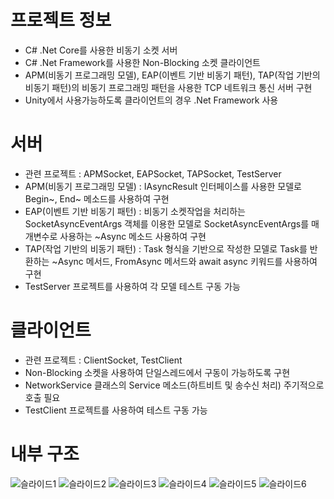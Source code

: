 # 프로젝트 정보  
- C# .Net Core를 사용한 비동기 소켓 서버
- C# .Net Framework를 사용한 Non-Blocking 소켓 클라이언트
- APM(비동기 프로그래밍 모델), EAP(이벤트 기반 비동기 패턴), TAP(작업 기반의 비동기 패턴)의 비동기 프로그래밍 패턴을 사용한 TCP 네트워크 통신 서버 구현
- Unity에서 사용가능하도록 클라이언트의 경우 .Net Framework 사용
  
# 서버
- 관련 프로젝트 : APMSocket, EAPSocket, TAPSocket, TestServer
- APM(비동기 프로그래밍 모델) : IAsyncResult 인터페이스를 사용한 모델로 Begin~, End~ 메소드를 사용하여 구현
- EAP(이벤트 기반 비동기 패턴) : 비동기 소켓작업을 처리하는 SocketAsyncEventArgs 객체를 이용한 모델로 SocketAsyncEventArgs를 매개변수로 사용하는 ~Async 메소드 사용하여 구현
- TAP(작업 기반의 비동기 패턴) : Task 형식을 기반으로 작성한 모델로 Task를 반환하는 ~Async 메서드, FromAsync 메서드와 await async 키워드를 사용하여 구현
- TestServer 프로젝트를 사용하여 각 모델 테스트 구동 가능
  
# 클라이언트
- 관련 프로젝트 : ClientSocket, TestClient
- Non-Blocking 소켓을 사용하여 단일스레드에서 구동이 가능하도록 구현
- NetworkService 클래스의 Service 메소드(하트비트 및 송수신 처리) 주기적으로 호출 필요
- TestClient 프로젝트를 사용하여 테스트 구동 가능

# 내부 구조
![슬라이드1](https://user-images.githubusercontent.com/100393621/204741173-5a2d8a58-5a8d-4855-beea-dc4fed277bfd.PNG)
![슬라이드2](https://user-images.githubusercontent.com/100393621/204741179-ea43ab16-0d5a-450b-9832-349d25f19d52.PNG)
![슬라이드3](https://user-images.githubusercontent.com/100393621/204741181-f9fe67f9-b212-418d-90d9-46a216520bb0.PNG)
![슬라이드4](https://user-images.githubusercontent.com/100393621/204741185-982540c6-1f72-4627-9ccd-7d0219d7a960.PNG)
![슬라이드5](https://user-images.githubusercontent.com/100393621/204741189-3a5e4b0d-aedd-481b-81ee-d19865de3ac5.PNG)
![슬라이드6](https://user-images.githubusercontent.com/100393621/204741191-9773ae81-bcc2-4d02-a9f5-0a3bd9fc5a08.PNG)
